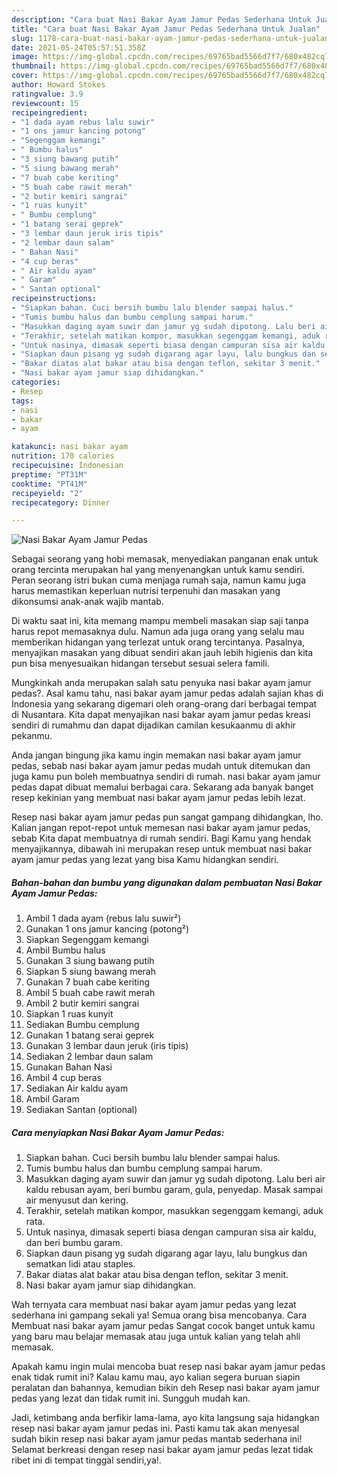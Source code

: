 ```yaml
---
description: "Cara buat Nasi Bakar Ayam Jamur Pedas Sederhana Untuk Jualan"
title: "Cara buat Nasi Bakar Ayam Jamur Pedas Sederhana Untuk Jualan"
slug: 1178-cara-buat-nasi-bakar-ayam-jamur-pedas-sederhana-untuk-jualan
date: 2021-05-24T05:57:51.358Z
image: https://img-global.cpcdn.com/recipes/69765bad5566d7f7/680x482cq70/nasi-bakar-ayam-jamur-pedas-foto-resep-utama.jpg
thumbnail: https://img-global.cpcdn.com/recipes/69765bad5566d7f7/680x482cq70/nasi-bakar-ayam-jamur-pedas-foto-resep-utama.jpg
cover: https://img-global.cpcdn.com/recipes/69765bad5566d7f7/680x482cq70/nasi-bakar-ayam-jamur-pedas-foto-resep-utama.jpg
author: Howard Stokes
ratingvalue: 3.9
reviewcount: 15
recipeingredient:
- "1 dada ayam rebus lalu suwir"
- "1 ons jamur kancing potong"
- "Segenggam kemangi"
- " Bumbu halus"
- "3 siung bawang putih"
- "5 siung bawang merah"
- "7 buah cabe keriting"
- "5 buah cabe rawit merah"
- "2 butir kemiri sangrai"
- "1 ruas kunyit"
- " Bumbu cemplung"
- "1 batang serai geprek"
- "3 lembar daun jeruk iris tipis"
- "2 lembar daun salam"
- " Bahan Nasi"
- "4 cup beras"
- " Air kaldu ayam"
- " Garam"
- " Santan optional"
recipeinstructions:
- "Siapkan bahan. Cuci bersih bumbu lalu blender sampai halus."
- "Tumis bumbu halus dan bumbu cemplung sampai harum."
- "Masukkan daging ayam suwir dan jamur yg sudah dipotong. Lalu beri air kaldu rebusan ayam, beri bumbu garam, gula, penyedap. Masak sampai air menyusut dan kering."
- "Terakhir, setelah matikan kompor, masukkan segenggam kemangi, aduk rata."
- "Untuk nasinya, dimasak seperti biasa dengan campuran sisa air kaldu, dan beri bumbu garam."
- "Siapkan daun pisang yg sudah digarang agar layu, lalu bungkus dan sematkan lidi atau staples."
- "Bakar diatas alat bakar atau bisa dengan teflon, sekitar 3 menit."
- "Nasi bakar ayam jamur siap dihidangkan."
categories:
- Resep
tags:
- nasi
- bakar
- ayam

katakunci: nasi bakar ayam 
nutrition: 170 calories
recipecuisine: Indonesian
preptime: "PT31M"
cooktime: "PT41M"
recipeyield: "2"
recipecategory: Dinner

---
```



![Nasi Bakar Ayam Jamur Pedas](https://img-global.cpcdn.com/recipes/69765bad5566d7f7/680x482cq70/nasi-bakar-ayam-jamur-pedas-foto-resep-utama.jpg)

Sebagai seorang yang hobi memasak, menyediakan panganan enak untuk orang tercinta merupakan hal yang menyenangkan untuk kamu sendiri. Peran seorang istri bukan cuma menjaga rumah saja, namun kamu juga harus memastikan keperluan nutrisi terpenuhi dan masakan yang dikonsumsi anak-anak wajib mantab.

Di waktu  saat ini, kita memang mampu membeli masakan siap saji tanpa harus repot memasaknya dulu. Namun ada juga orang yang selalu mau memberikan hidangan yang terlezat untuk orang tercintanya. Pasalnya, menyajikan masakan yang dibuat sendiri akan jauh lebih higienis dan kita pun bisa menyesuaikan hidangan tersebut sesuai selera famili. 



Mungkinkah anda merupakan salah satu penyuka nasi bakar ayam jamur pedas?. Asal kamu tahu, nasi bakar ayam jamur pedas adalah sajian khas di Indonesia yang sekarang digemari oleh orang-orang dari berbagai tempat di Nusantara. Kita dapat menyajikan nasi bakar ayam jamur pedas kreasi sendiri di rumahmu dan dapat dijadikan camilan kesukaanmu di akhir pekanmu.

Anda jangan bingung jika kamu ingin memakan nasi bakar ayam jamur pedas, sebab nasi bakar ayam jamur pedas mudah untuk ditemukan dan juga kamu pun boleh membuatnya sendiri di rumah. nasi bakar ayam jamur pedas dapat dibuat memalui berbagai cara. Sekarang ada banyak banget resep kekinian yang membuat nasi bakar ayam jamur pedas lebih lezat.

Resep nasi bakar ayam jamur pedas pun sangat gampang dihidangkan, lho. Kalian jangan repot-repot untuk memesan nasi bakar ayam jamur pedas, sebab Kita dapat membuatnya di rumah sendiri. Bagi Kamu yang hendak menyajikannya, dibawah ini merupakan resep untuk membuat nasi bakar ayam jamur pedas yang lezat yang bisa Kamu hidangkan sendiri.

<!--inarticleads1-->

##### Bahan-bahan dan bumbu yang digunakan dalam pembuatan Nasi Bakar Ayam Jamur Pedas:

1. Ambil 1 dada ayam (rebus lalu suwir²)
1. Gunakan 1 ons jamur kancing (potong²)
1. Siapkan Segenggam kemangi
1. Ambil  Bumbu halus
1. Gunakan 3 siung bawang putih
1. Siapkan 5 siung bawang merah
1. Gunakan 7 buah cabe keriting
1. Ambil 5 buah cabe rawit merah
1. Ambil 2 butir kemiri sangrai
1. Siapkan 1 ruas kunyit
1. Sediakan  Bumbu cemplung
1. Gunakan 1 batang serai geprek
1. Gunakan 3 lembar daun jeruk (iris tipis)
1. Sediakan 2 lembar daun salam
1. Gunakan  Bahan Nasi
1. Ambil 4 cup beras
1. Sediakan  Air kaldu ayam
1. Ambil  Garam
1. Sediakan  Santan (optional)




<!--inarticleads2-->

##### Cara menyiapkan Nasi Bakar Ayam Jamur Pedas:

1. Siapkan bahan. Cuci bersih bumbu lalu blender sampai halus.
1. Tumis bumbu halus dan bumbu cemplung sampai harum.
1. Masukkan daging ayam suwir dan jamur yg sudah dipotong. Lalu beri air kaldu rebusan ayam, beri bumbu garam, gula, penyedap. Masak sampai air menyusut dan kering.
1. Terakhir, setelah matikan kompor, masukkan segenggam kemangi, aduk rata.
1. Untuk nasinya, dimasak seperti biasa dengan campuran sisa air kaldu, dan beri bumbu garam.
1. Siapkan daun pisang yg sudah digarang agar layu, lalu bungkus dan sematkan lidi atau staples.
1. Bakar diatas alat bakar atau bisa dengan teflon, sekitar 3 menit.
1. Nasi bakar ayam jamur siap dihidangkan.




Wah ternyata cara membuat nasi bakar ayam jamur pedas yang lezat sederhana ini gampang sekali ya! Semua orang bisa mencobanya. Cara Membuat nasi bakar ayam jamur pedas Sangat cocok banget untuk kamu yang baru mau belajar memasak atau juga untuk kalian yang telah ahli memasak.

Apakah kamu ingin mulai mencoba buat resep nasi bakar ayam jamur pedas enak tidak rumit ini? Kalau kamu mau, ayo kalian segera buruan siapin peralatan dan bahannya, kemudian bikin deh Resep nasi bakar ayam jamur pedas yang lezat dan tidak rumit ini. Sungguh mudah kan. 

Jadi, ketimbang anda berfikir lama-lama, ayo kita langsung saja hidangkan resep nasi bakar ayam jamur pedas ini. Pasti kamu tak akan menyesal sudah bikin resep nasi bakar ayam jamur pedas mantab sederhana ini! Selamat berkreasi dengan resep nasi bakar ayam jamur pedas lezat tidak ribet ini di tempat tinggal sendiri,ya!.

